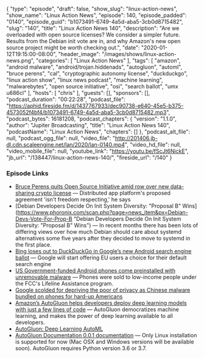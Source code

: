 {
  "type": "episode",
  "draft": false,
  "show_slug": "linux-action-news",
  "show_name": "Linux Action News",
  "episode": 140,
  "episode_padded": "0140",
  "episode_guid": "b1073491-6749-4a5d-aba5-3cb0d8715482",
  "slug": "140",
  "title": "Linux Action News 140",
  "description": "Are we overloaded with open source licenses? We consider a simpler future. Results from the Debian init vote are in, and why Amazon's new open source project might be worth checking out.",
  "date": "2020-01-12T19:15:00-08:00",
  "header_image": "/images/shows/linux-action-news.png",
  "categories": [
    "Linux Action News"
  ],
  "tags": [
    "amazon",
    "android malware",
    "android/trojan.hiddenads",
    "autogluon",
    "automl",
    "bruce perens",
    "cal",
    "cryptographic autonomy license",
    "duckduckgo",
    "linux action show",
    "linux news podcast",
    "machine learning",
    "malwarebytes",
    "open source initiative",
    "osi",
    "search ballot",
    "umx u686cl"
  ],
  "hosts": [
    "chris"
  ],
  "guests": [],
  "sponsors": [],
  "podcast_duration": "00:22:28",
  "podcast_file": "https://aphid.fireside.fm/d/1437767933/dec90738-e640-45e5-b375-4573052f4bf4/b1073491-6749-4a5d-aba5-3cb0d8715482.mp3",
  "podcast_bytes": 16181208,
  "podcast_chapters": {
    "version": "1.1.0",
    "author": "Jupiter Broadcasting",
    "title": "Linux Action News 140",
    "podcastName": "Linux Action News",
    "chapters": []
  },
  "podcast_alt_file": null,
  "podcast_ogg_file": null,
  "video_file": "http://201406.jb-dl.cdn.scaleengine.net/lan/2020/lan-0140.mp4",
  "video_hd_file": null,
  "video_mobile_file": null,
  "youtube_link": "https://youtu.be/fScJt6NickE",
  "jb_url": "/138447/linux-action-news-140/",
  "fireside_url": "/140"
}


### Episode Links

  * [Bruce Perens quits Open Source Initiative amid row over new data-sharing crypto license](https://www.theregister.co.uk/2020/01/03/osi_cofounder_resigns/ "Bruce Perens quits Open Source Initiative amid row over new data-sharing crypto license") — Distributed app platform's proposed agreement 'isn't freedom respecting,' he says
  * [Debian Developers Decide On Init System Diversity: "Proposal B" Wins](https://www.phoronix.com/scan.php?page=news_item&px=Debian-Devs-Vote-For-Prop-B "Debian Developers Decide On Init System Diversity: "Proposal B" Wins") — In recent months there has been lots of differing views over how much Debian should care about systemd alternatives some five years after they decided to move to systemd in the first place.
  * [Bing loses out to DuckDuckGo in Google’s new Android search engine ballot](https://www.theverge.com/2020/1/9/21058120/google-android-search-engine-choice-duckduckgo-bing-default-eu-antitrust-ruling "Bing loses out to DuckDuckGo in Google’s new Android search engine ballot") — Google will start offering EU users a choice for their default search engine
  * [US Government-funded Android phones come preinstalled with unremovable malware](https://arstechnica.com/information-technology/2020/01/us-government-funded-android-phones-come-preinstalled-with-unremovable-malware/ "US Government-funded Android phones come preinstalled with unremovable malware") — Phones were sold to low-income people under the FCC's Lifeline Assistance program.
  * [Google scolded for depriving the poor of privacy as Chinese malware bundled on phones for hard-up Americans](https://www.theregister.co.uk/2020/01/09/google_poor_privacy_android/ "Google scolded for depriving the poor of privacy as Chinese malware bundled on phones for hard-up Americans")
  * [Amazon’s AutoGluon helps developers deploy deep learning models with just a few lines of code](https://www.amazon.science/amazons-autogluon-helps-developers-get-up-and-running-with-state-of-the-art-deep-learning-models-with-just-a-few-lines-of-code "Amazon’s AutoGluon helps developers deploy deep learning models with just a few lines of code") — AutoGluon democratizes machine learning, and makes the power of deep learning available to all developers.
  * [AutoGluon: Deep Learning AutoML](https://towardsdatascience.com/autogluon-deep-learning-automl-5cdb4e2388ec "AutoGluon: Deep Learning AutoML")
  * [AutoGluon Documentation 0.0.1 documentation](https://autogluon.mxnet.io/ "AutoGluon Documentation 0.0.1 documentation") — Only Linux installation is supported for now (Mac OSX and Windows versions will be available soon). AutoGluon requires Python version 3.6 or 3.7.


